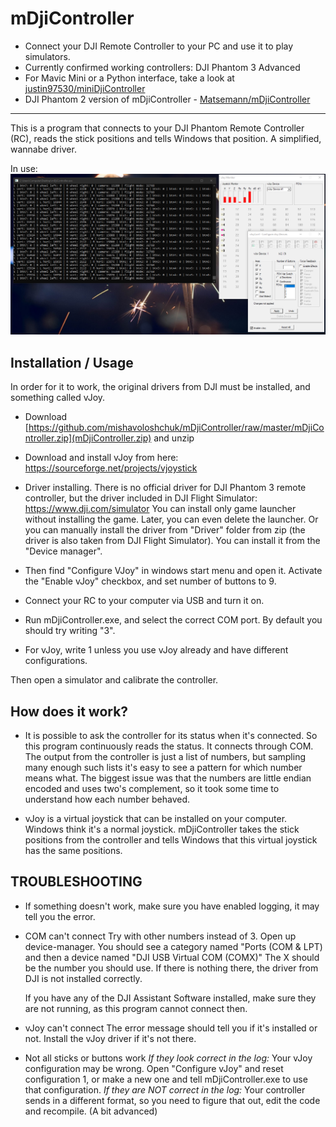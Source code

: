 mDjiController
===============
 - Connect your DJI Remote Controller to your PC and use it to play simulators.
 - Currently confirmed working controllers: DJI Phantom 3 Advanced
 - For Mavic Mini or a Python interface, take a look at [justin97530/miniDjiController](https://github.com/justin97530/miniDjiController)
 - DJI Phantom 2 version of mDjiController - [Matsemann/mDjiController](https://github.com/Matsemann/mDjiController)
-----------------------------------------------------------------------------

This is a program that connects to your DJI Phantom Remote Controller (RC),
reads the stick positions and tells Windows that position. A simplified, wannabe driver.

In use:
![](https://github.com/mishavoloshchuk/mDjiController/raw/master/in_use.png)

Installation / Usage
------------

In order for it to work, the original drivers from DJI must be installed, and something called vJoy.
* Download [https://github.com/mishavoloshchuk/mDjiController/raw/master/mDjiController.zip](mDjiController.zip) and unzip
* Download and install vJoy from here: https://sourceforge.net/projects/vjoystick
* Driver installing. There is no official driver for DJI Phantom 3 remote controller, 
	but the driver included in DJI Flight Simulator:  https://www.dji.com/simulator
	You can install only game launcher without installing the game.
	Later, you can even delete the launcher.
	Or you can manually install the driver from "Driver" folder from zip (the driver is also taken from DJI Flight Simulator). You can install it from the "Device manager".

* Then find "Configure VJoy" in windows start menu and open it. Activate the "Enable vJoy" checkbox, and set number of buttons to 9.

* Connect your RC to your computer via USB and turn it on.

* Run mDjiController.exe, and select the correct COM port. By default you should try writing "3".
* For vJoy, write 1 unless you use vJoy already and have different configurations.

Then open a simulator and calibrate the controller.

How does it work?
-----------------

* It is possible to ask the controller for its status when it's connected. So this program continuously
	reads the status. It connects through COM. The output from the controller is just a list of numbers,
	but sampling many enough such lists it's easy to see a pattern for which number means what. The biggest issue
	was that the numbers are little endian encoded and uses two's complement, so it took some time to understand how
	each number behaved.
	
* vJoy is a virtual joystick that can be installed on your computer. Windows think it's a normal joystick. mDjiController
	takes the stick positions from the controller and tells Windows that this virtual joystick has the same positions.


TROUBLESHOOTING
---------------
* If something doesn't work, make sure you have enabled logging, it may tell you the error.

* COM can't connect
	Try with other numbers instead of 3. Open up device-manager.
	You should see a category named "Ports (COM & LPT) and then a device named "DJI USB Virtual COM (COMX)"
	The X should be the number you should use.
	If there is nothing there, the driver from DJI is not installed correctly.
	
	If you have any of the DJI Assistant Software installed, make sure they are not running, as this program
	cannot connect then.
	
* vJoy can't connect
	The error message should tell you if it's installed or not. Install the vJoy driver if it's not there.
	
* Not all sticks or buttons work
	*If they look correct in the log:*
	Your vJoy configuration may be wrong. Open "Configure vJoy" and reset configuration 1, or make a new one
	and tell mDjiController.exe to use that configuration.
	*If they are NOT correct in the log:*
	Your controller sends in a different format, so you need to figure that out, edit the code and recompile. 
	(A bit advanced)

	

